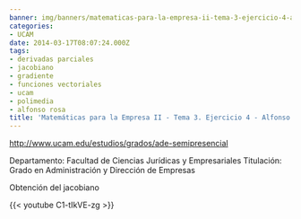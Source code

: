 ```yaml
---
banner: img/banners/matematicas-para-la-empresa-ii-tema-3-ejercicio-4-alfonso-rosa.jpg
categories:
- UCAM
date: 2014-03-17T08:07:24.000Z
tags:
- derivadas parciales
- jacobiano
- gradiente
- funciones vectoriales
- ucam
- polimedia
- alfonso rosa
title: 'Matemáticas para la Empresa II - Tema 3. Ejercicio 4 - Alfonso Rosa'
---
```


http://www.ucam.edu/estudios/grados/ade-semipresencial

Departamento: Facultad de Ciencias Jurídicas y Empresariales
Titulación: Grado en Administración y Dirección de Empresas

Obtención del jacobiano

{{< youtube C1-tIkVE-zg >}}
